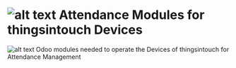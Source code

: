 ![alt text](https://github.com/thingsintouch/things_attendance/blob/12.0/ras2/static/description/icon_mini.png)
Attendance Modules for thingsintouch Devices
============================================
![alt text](https://github.com/thingsintouch/things_attendance/blob/12.0/ras2/static/description/RAS2_02_small_2019.jpg) Odoo modules needed to operate the Devices of thingsintouch for Attendance Management
